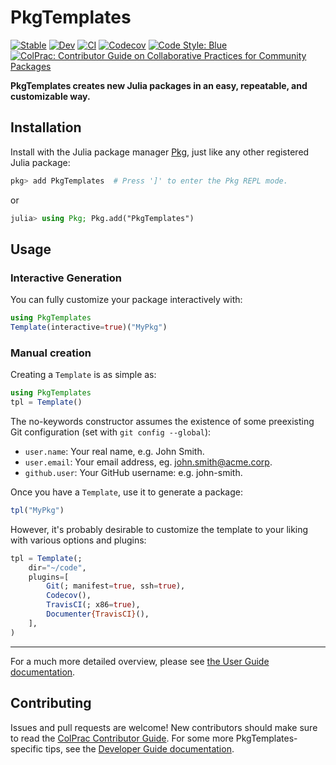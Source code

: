 # PkgTemplates

[![Stable](https://img.shields.io/badge/docs-stable-blue.svg)](https://invenia.github.io/PkgTemplates.jl/stable)
[![Dev](https://img.shields.io/badge/docs-dev-blue.svg)](https://invenia.github.io/PkgTemplates.jl/dev)
[![CI](https://github.com/invenia/PkgTemplates.jl/workflows/CI/badge.svg)](https://github.com/invenia/PkgTemplates.jl/actions?query=workflow%3ACI)
[![Codecov](https://codecov.io/gh/invenia/PkgTemplates.jl/branch/master/graph/badge.svg)](https://codecov.io/gh/invenia/PkgTemplates.jl)
[![Code Style: Blue](https://img.shields.io/badge/code%20style-blue-4495d1.svg)](https://github.com/invenia/BlueStyle)
[![ColPrac: Contributor Guide on Collaborative Practices for Community Packages](https://img.shields.io/badge/ColPrac-Contributor%20Guide-blueviolet)](https://github.com/SciML/ColPrac)

**PkgTemplates creates new Julia packages in an easy, repeatable, and customizable way.**

## Installation

Install with the Julia package manager [Pkg](https://pkgdocs.julialang.org/), just like any other registered Julia package:

```jl
pkg> add PkgTemplates  # Press ']' to enter the Pkg REPL mode.
```
or
```jl
julia> using Pkg; Pkg.add("PkgTemplates")
```

## Usage

### Interactive Generation

You can fully customize your package interactively with:

```jl
using PkgTemplates
Template(interactive=true)("MyPkg")
```

### Manual creation

Creating a `Template` is as simple as:

```jl
using PkgTemplates
tpl = Template()
```

The no-keywords constructor assumes the existence of some preexisting Git configuration (set with `git config --global`):

- `user.name`: Your real name, e.g. John Smith.
- `user.email`: Your email address, eg. john.smith@acme.corp.
- `github.user`: Your GitHub username: e.g. john-smith.

Once you have a `Template`, use it to generate a package:

```jl
tpl("MyPkg")
```

However, it's probably desirable to customize the template to your liking with various options and plugins:

```jl
tpl = Template(;
    dir="~/code",
    plugins=[
        Git(; manifest=true, ssh=true),
        Codecov(),
        TravisCI(; x86=true),
        Documenter{TravisCI}(),
    ],
)
```

---

For a much more detailed overview, please see [the User Guide documentation](https://invenia.github.io/PkgTemplates.jl/stable/user/).

## Contributing

Issues and pull requests are welcome!
New contributors should make sure to read the [ColPrac Contributor Guide](https://github.com/SciML/ColPrac).
For some more PkgTemplates-specific tips, see the [Developer Guide documentation](https://invenia.github.io/PkgTemplates.jl/stable/developer/).
